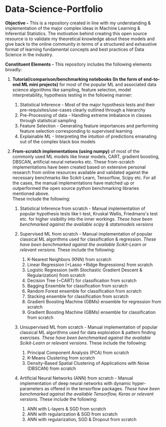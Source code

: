 # Data-Science-Portfolio
**Objective -** 
This is a repository created in line with my understanding &amp; implementation of the major complex ideas in Machine Learning &amp; Inferential Statistics. The motivation behind creating this open source resource is to validate my theoretical knowledge about these models and give back to the online community in terms of a structured and exhaustive format of learning fundamental concepts and best practices of Data Science in the industry.

**Constituent Elements -** 
This repository includes the following elements broadly:
1. **Tutorial/comparison/benchmarking notebooks (In the form of end-to-end ML mini projects)** for most of the popular ML and associated data science algorithms like sampling, feature selection, model interpretability, hypothesis testing in the following manner:

      1. Statistical Inference - Most of the major hypothesis tests and their pre-requisites/use-cases clearly outlined through a hierarchy
      2. Pre-Processing of data - Handling extreme imbalance in classes through statistical sampling
      3. Feature Selection - Generating feature importances and performing feature selection corresponding to supervised learning
      4. Explainable ML - Interpreting the intuition of predictions emanating out of the complex black box models 
      
2. **From-scratch implementations (using numpy)** of most of the commonly used ML models like linear models, CART, gradient boosting, DBSCAN, artificial neural networks etc. These from-scratch implementations have been created based on extensive personal research from online resources available and validated against the necessary benchmarks like Scikit-Learn, Tensorflow, Scipy etc. For all the cases, the manual implementations have matched up or outperformed the open source python benchmarking libraries mentioned above.   
These include the following:
      1. Statistical Inference from scratch - Manual implementation of popular hypothesis tests like t-test, Kruskal Wallis, Friedmans's test etc. for higher visibility into the inner workings. _These have been benchmarked against the available scipy & statsmodels versions_
      2. Supervised ML from scratch - Manual implementation of popular classical ML algorithms used for classification & regression. _These have been benchmarked against the available Scikit-Learn or relevant versions_. These include the following:  
      
            1. K-Nearest Neighbors (KNN) from scratch
            2. Linear Regression (+Lasso +Ridge Regressions) from scratch
            3. Logistic Regression (with Stochastic Gradient Descent & Regularization) from scratch
            4. Decision Tree (~CART) for classification from scratch
            5. Bagging Ensemble for classification from scratch
            6. Random Forest ensemble for classification from scratch
            7. Stacking ensemble for classification from scratch
            8. Gradient Boosting Machine (GBMs) ensemble for regression from scratch
            9. Gradient Boosting Machine (GBMs) ensemble for classification from scratch
            
      3. Unsupervised ML from scratch - Manual implementation of popular classical ML algorithms used for data exploration & pattern finding exercises. _These have been benchmarked against the available Scikit-Learn or relevant versions_. These include the following:
      
            1. Principal Component Analysis (PCA) from scratch
            2. K-Means Clustering from scratch
            3. Density-Based Spatial Clustering of Applications with Noise (DBSCAN) from scratch
            
      4. Artificial Neural Networks (ANN) from scratch - Manual implementation of deep neural networks with dynamic hyper-parameters as offered in the tensorflow packages. _These have been benchmarked against the available Tensorflow, Keras or relevant versions_. These include the following:
      
            1. ANN with L-layers & SGD from scratch
            2. ANN with regularization & SGD from scratch
            3. ANN with regularization, SGD & Dropout from scratch
